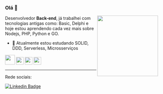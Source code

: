 ### Olá 👋


<img align="right" height="200" src="https://media.giphy.com/media/WtTnAfZn6aVJfBzlN3/giphy.gif"/>

Desenvolvedor **Back-end**, já trabalhei com tecnologias antigas como: Basic, Delphi e hoje estou aprendendo cada vez mais sobre Nodejs, PHP, Python e GO.
- :closed_book: Atualmente estou estudando SOLID, DDD, Serverless, Microsserviços


<code><img height="32" src="https://github.githubassets.com/images/modules/logos_page/GitHub-Mark.png"></code>
<code><img height="25" src="https://www.docker.com/sites/default/files/d8/styles/role_icon/public/2019-07/Moby-logo.png"></code>
<code><img height="25" src="https://www.php.net/images/logos/php-logo-bigger.png"></code>
<code><img height="25" src="https://upload.wikimedia.org/wikipedia/commons/thumb/0/05/Go_Logo_Blue.svg/1024px-Go_Logo_Blue.svg.png"></a></code>

---
Rede sociais:

[![Linkedin Badge](https://img.shields.io/badge/-LinkedIn-blue?style=flat-square&logo=Linkedin&logoColor=white&link=https://www.linkedin.com/in/wellington-njr)](https://www.linkedin.com/in/wellington-njr)
